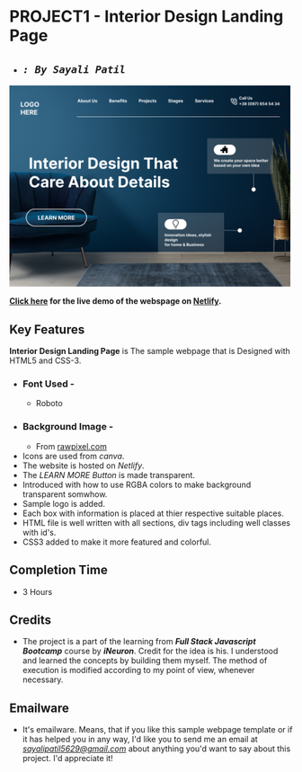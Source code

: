 # **PROJECT1 - Interior Design Landing Page**

- ## _`: By Sayali Patil`_

![Interior Design Landing Page](./Interior-design.png)

**[Click here](https://interior-design-landing-page-saya.netlify.app/) for the live demo of the webspage on [Netlify](https://www.netlify.com/).**

## Key Features

**Interior Design Landing Page** is The sample webpage that is Designed with HTML5 and CSS-3.

- ### Font Used -
  - Roboto
- ### Background Image -
  - From [rawpixel.com](https://www.rawpixel.com/)
- Icons are used from _canva_.
- The website is hosted on _Netlify_.
- The _LEARN MORE Button_ is made transparent.
- Introduced with how to use RGBA colors to make background transparent somwhow.
- Sample logo is added.
- Each box with information is placed at thier respective suitable places.
- HTML file is well written with all sections, div tags including well classes with id's.
- CSS3 added to make it more featured and colorful.

## Completion Time

- 3 Hours

## Credits

- The project is a part of the learning from **_Full Stack Javascript Bootcamp_** course by **_iNeuron_**. Credit for the idea is his. I understood and learned the concepts by building them myself. The method of execution is modified according to my point of view, whenever necessary.

## Emailware

- It's emailware. Means, that if you like this sample webpage template or if it has helped you in any way, I'd like you to send me an email at *sayalipatil5629@gmail.com* about anything you'd want to say about this project. I'd appreciate it!
